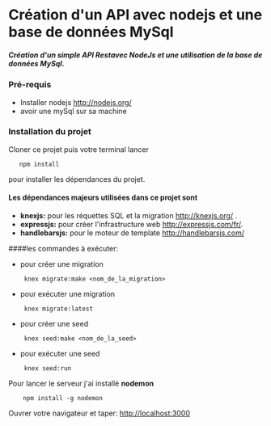 # Création d'un API avec nodejs et une base de données MySql 

##### Création d'un simple API Restavec NodeJs et une utilisation de la base de données MySql.

### Pré-requis
* Installer nodejs <http://nodejs.org/>
* avoir une mySql sur sa machine
### Installation du projet
Cloner ce projet puis votre terminal lancer


       npm install
                
 pour installer les dépendances du projet.
 
#### Les dépendances majeurs utilisées dans ce projet sont
* **knexjs:** pour les réquettes SQL et la migration <http://knexjs.org/> .
* **expressjs:** pour créer l'infrastructure web <http://expressjs.com/fr/>.
* **handlebarsjs:** pour le moteur de template <http://handlebarsjs.com/>

####les commandes à exécuter:
* pour créer une migration

       knex migrate:make <nom_de_la_migration>
       
 * pour exécuter une migration
 
        knex migrate:latest
 
 * pour créer une seed
 
        knex seed:make <nom_de_la_seed>
        
 * pour exécuter une seed
 
        knex seed:run
 
 Pour lancer le serveur j'ai installé **nodemon**
    
        npm install -g nodemon
        
 Ouvrer votre navigateur et taper: <http://localhost:3000>
 
 
 